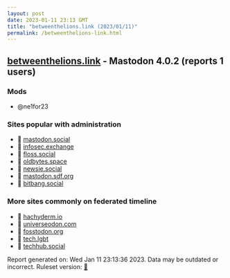 ```yaml
---
layout: post
date: 2023-01-11 23:13 GMT
title: "betweenthelions.link (2023/01/11)"
permalink: /betweenthelions-link.html
---
```



## [betweenthelions.link](https://betweenthelions.link) - Mastodon 4.0.2 (reports 1 users)

### Mods
 * @ne1for23

### Sites popular with administration

* 🐘 [mastodon.social](/mastodon-social.html)
* 🐘 [infosec.exchange](/infosec-exchange.html)
* 🐘 [floss.social](/floss-social.html)
* 🐘 [oldbytes.space](/oldbytes-space.html)
* 🐘 [newsie.social](/newsie-social.html)
* 🐘 [mastodon.sdf.org](/mastodon-sdf-org.html)
* 🐘 [bitbang.social](/bitbang-social.html)

### More sites commonly on federated timeline

* 🐘 [hachyderm.io](/hachyderm-io.html)
* 🐘 [universeodon.com](/universeodon-com.html)
* 🐘 [fosstodon.org](/fosstodon-org.html)
* 🐘 [tech.lgbt](/tech-lgbt.html)
* 🐘 [techhub.social](/techhub-social.html)

Report generated on: Wed Jan 11 23:13:36 2023. Data may be outdated or incorrect.
Ruleset version: [🧁](/version-cupcake)
